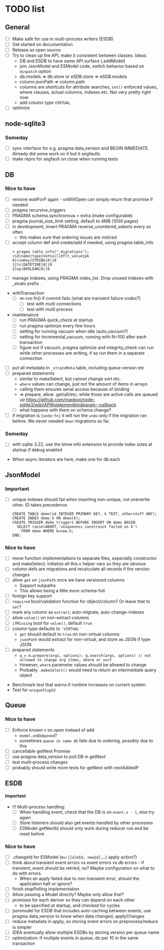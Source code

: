 # TODO list

## General

* [ ] Make safe for use in multi-process writers (ESDB)
* [ ] Get started on documentation
* [ ] Release as open source
* [ ] Try to clean up the API, make it consistent between classes. Ideas:
  * DB and ESDB to have same API surface (.addModel)
  * join JsonModel and ESModel code, switch behavior based on `dispatch` option
  * db.models => db.store or eSDB.store => eSDB.models
  * column.jsonPath => column.path
  * columns are shortcuts for attribute searches, `set()` enforced values, where clauses, actual columns, indexes etc. Not very pretty right now.
  * add column type `VIRTUAL`
* [ ] optimize

## node-sqlite3

### Someday

* [ ] sync interface for e.g. pragma data_version and BEGIN IMMEDIATE. Already did some work on it but it segfaults
* [ ] make repro for segfault on close when running tests

## DB

### Nice to have

* [ ] remove waitForP again - onWillOpen can simply return that promise if needed
* [ ] pragma recursive_triggers
* [ ] PRAGMA schema.synchronous = extra (make configurable)
* [ ] pragma journal_size_limit setting, default to 4MB (1000 pages)
* [ ] in development, invert PRAGMA reverse_unordered_selects every so often
  * this makes sure that ordering issues are noticed
* [ ] accept column def and create/add if needed, using pragma table_info
  ```
  > pragma table_info("_migrations");
  cid|name|type|notnull|dflt_value|pk
  0|runKey|STRING|0||0
  1|ts|DATETIME|0||0
  2|up|BOOLEAN|0||0
  ```
* [ ] manage indexes, using PRAGMA index_list. Drop unused indexes with \_strato prefix
* withTransaction
  * [ ] re-run fn() if commit fails (what are transient failure codes?)
    * [ ] test with multi connections
    * [ ] test with multi process
* maintenance
  * [ ] run PRAGMA quick_check at startup
  * [ ] run pragma optimize every few hours
  * [ ] setting for running vacuum when idle (auto_vacuum?)
  * [ ] setting for incremental_vacuum, running with N=100 after each transaction
  * [ ] figure out if vacuum, pragma optimize and integrity_check can run while other processes are writing, if so run them in a separate connection
* [ ] put all metadata in `_stratoMeta` table, including queue version etc
* [ ] prepared statements
  * similar to makeSelect, but cannot change sort etc.
  * `where` values can change, just not the amount of items in arrays
  * calling them ensures serial access because of binding
  * => prepare, allow .get/all/etc; while those are active calls are queued up
    https://github.com/mapbox/node-sqlite3/wiki/API#statementbindparam--callback
  * [ ] what happens with them on schema change?
* [ ] if migration is `{undo:fn}` it will run the `undo` only if the migration ran before. We never needed `down` migrations so far.

### Someday

* [ ] with sqlite 3.22, use the btree info extension to provide index sizes at startup if debug enabled
* When async iterators are here, make one for db.each

## JsonModel

### Important

* [ ] unique indexes should fail when inserting non-unique, not overwrite other. ID takes precedence.
  ```
  CREATE TABLE demo(id INTEGER PRIMARY KEY, k TEXT, otherstuff ANY);
  CREATE INDEX demo_k ON demo(k);
  CREATE TRIGGER demo_trigger1 BEFORE INSERT ON demo BEGIN
    SELECT raise(ABORT,'uniqueness constraint failed on k')
      FROM demo WHERE k=new.k;
  END;
  ```

### Nice to have

* [ ] move function implementations to separate files, especially constructor and makeSelect; initialize all this.x helper vars so they are obvious
* [ ] column defs are migrations and recalculate all records if the version changes
* [ ] allow `get` on `jsonPath` once we have versioned columns
  * Support subpaths
  * This allows being a little more schema-full
* [ ] foreign key support
* [ ] `required` bool/validation function for object/column? Or leave that to `set`?
* [ ] mark any column as `extract`; auto-migrate, auto-change-indexes
* [ ] allow `value()` on non-extract columns
* [ ] `ifMissing` bool for `value()`, default `true`
* [ ] column type defaults to `'VIRTUAL'`
  * `get` should default to `true` on non-virtual columns
  * `jsonPath` would extract for non-virtual, and store as JSON if type JSON
* [ ] prepared statements
  * `q = m.prepare(args, options); q.search(args, options) // not allowed to change arg items, where or sort`
  * However, `where` parameter values should be allowed to change
  * Probably `.makeSelect()` would need to return an intermediate query object
* Benchmark test that warns if runtime increases on current system
* Test for `uniqueSlugId`

## Queue

### Nice to have

* [ ] Enforce known v on open instead of add
  * `model.onDbOpened`?
  * sometimes `queue in same db` fails due to ordering, possibly due to this
* [ ] cancellable getNext Promise
* [ ] use pragma data_version to poll DB in getNext
* [ ] test multi-process changes
* [ ] probably should write more tests for getNext with nextAddedP

## ESDB

#### Important

* !!! Multi-process handling:
  * [ ] When handling event, check that the DB is on `event.v - 1`, else try again
  * [ ] Store listeners should also get events handled by other processes
  * [ ] ESModel getNextId should only work during reducer run and be reset before

### Nice to have

* [ ] .changeId for ESModel (`mv:[[oldId, newId],…]` apply action?)
* [ ] think about transient event errors vs event errors vs db errors - if transient, event should be retried, no? Maybe configuration on what to do with errors.
  * When an apply failed due to non-transient error, should the application halt or ignore?
* [ ] finish stopPolling implementation
* [ ] Allow passing a Model directly? Maybe only allow that?
* [ ] promises for each deriver so they can depend on each other
  * to be specified at startup, and checked for cycles
* [ ] jsonmodel for ESDB that includes auto-caching between events, use pragma data_version to know when data changed, applyChanges
* [ ] reduce metadata in apply, so storing event errors on preprocess/reduce is simpler
* [ ] IDEA eventually allow multiple ESDBs by storing version per queue name
* [ ] optimization: if multiple events in queue, do per 10 in the same transaction
